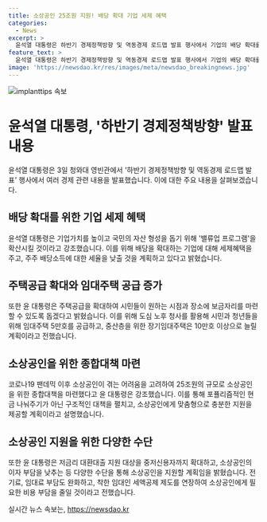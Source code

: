 ```yaml
---
title: 소상공인 25조원 지원! 배당 확대 기업 세제 혜택
categories:
  - News
excerpt: >
  윤석열 대통령은 하반기 경제정책방향 및 역동경제 로드맵 발표 행사에서 기업의 배당 확대를 세제 혜택으로 지지하고, 주택공급 증대, 소상공인 지원 강화를 발표했다. 세부적으로는 5만호의 임대주택 공급, 10만호 이상의 중산층을 위한 장기임대 증가 계획과 25조원 규모의 소상공인 종합대책 마련을 강조했다. 또한, 현금 살포 대신 맞춤형 지원과 구조적 대책을 추진할 것을 언급하며, 소상공인의 이자 부담 완화, 전기료 및 임대료 부담 완화 등을 제안했다.
feature_text: >
  윤석열 대통령은 하반기 경제정책방향 및 역동경제 로드맵 발표 행사에서 기업의 배당 확대를 세제 혜택으로 지지하고, 주택공급 증대, 소상공인 지원 강화를 발표했다. 세부적으로는 5만호의 임대주택 공급, 10만호 이상의 중산층을 위한 장기임대 증가 계획과 25조원 규모의 소상공인 종합대책 마련을 강조했다. 또한, 현금 살포 대신 맞춤형 지원과 구조적 대책을 추진할 것을 언급하며, 소상공인의 이자 부담 완화, 전기료 및 임대료 부담 완화 등을 제안했다.
image: 'https://newsdao.kr/res/images/meta/newsdao_breakingnews.jpg'
---
```


<p><img src="https://newsdao.kr/res/images/meta/newsdao_breakingnews.jpg" alt="implanttips 속보" /></p>

<h1>윤석열 대통령, '하반기 경제정책방향' 발표 내용</h1>

<p data-ke-size="size16">윤석열 대통령은 3일 청와대 영빈관에서 '하반기 경제정책방향 및 역동경제 로드맵 발표' 행사에서 여러 경제 관련 내용을 발표했습니다. 이에 대한 주요 내용을 살펴보겠습니다.</p>

<h2 data-ke-size="size26">배당 확대를 위한 기업 세제 혜택</h2>

<p data-ke-size="size16">윤석열 대통령은 기업가치를 높이고 국민의 자산 형성을 돕기 위해 '밸류업 프로그램'을 확산시킬 것이라고 강조했습니다. 이를 위해 배당을 확대하는 기업에 대해 세제혜택을 주고, 주주 배당소득에 대한 세율을 낮출 것을 계획하고 있다고 밝혔습니다.</p>

<h2 data-ke-size="size26">주택공급 확대와 임대주택 공급 증가</h2>

<p data-ke-size="size16">또한 윤 대통령은 주택공급을 확대하여 시민들이 원하는 시점과 장소에 보금자리를 마련할 수 있도록 돕겠다고 밝혔습니다. 이를 위해 도심 노후 청사를 활용해 시민과 청년들을 위해 임대주택 5만호를 공급하고, 중산층을 위한 장기임대주택은 10만호 이상으로 늘릴 계획이라고 전했습니다.</p>

<h2 data-ke-size="size26">소상공인을 위한 종합대책 마련</h2>

<p data-ke-size="size16">코로나19 팬데믹 이후 소상공인이 겪는 어려움을 고려하여 25조원의 규모로 소상공인을 위한 종합대책을 마련했다고 윤 대통령은 강조했습니다. 이를 통해 포퓰리즘적인 현금 나눠주기가 아닌 구조적인 대책을 펼치고, 소상공인에게 맞춤형으로 충분한 지원을 제공할 계획이라고 설명했습니다.</p>

<h2 data-ke-size="size26">소상공인 지원을 위한 다양한 수단</h2>

<p data-ke-size="size16">또한 윤 대통령은 저금리 대환대출 지원 대상을 중저신용자까지 확대하고, 소상공인의 이자 부담을 낮추는 등 다양한 수단을 통해 소상공인을 지원할 계획임을 밝혔습니다. 전기료, 임대료 부담도 완화하고, 착한 임대인 세액공제 제도를 연장하여 소상공인에게 필요한 비용 부담을 줄일 것이라고 전했습니다.</p>
실시간 뉴스 속보는, <a href="https://newsdao.kr" rel="dofollow">https://newsdao.kr</a>



